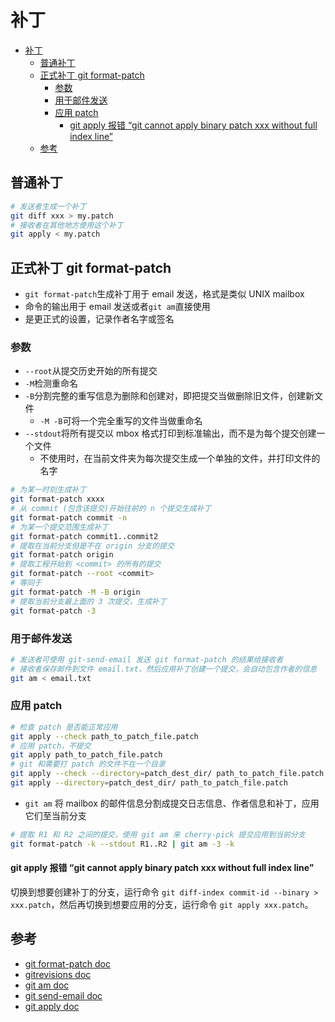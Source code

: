 # 补丁

- [补丁](#补丁)
  - [普通补丁](#普通补丁)
  - [正式补丁 git format-patch](#正式补丁-git-format-patch)
    - [参数](#参数)
    - [用于邮件发送](#用于邮件发送)
    - [应用 patch](#应用-patch)
      - [git apply 报错 “git cannot apply binary patch xxx without full index line”](#git-apply-报错-git-cannot-apply-binary-patch-xxx-without-full-index-line)
  - [参考](#参考)

## 普通补丁

```sh
# 发送者生成一个补丁
git diff xxx > my.patch
# 接收者在其他地方使用这个补丁
git apply < my.patch
```

## 正式补丁 git format-patch

- `git format-patch`生成补丁用于 email 发送，格式是类似 UNIX mailbox
- 命令的输出用于 email 发送或者`git am`直接使用
- 是更正式的设置，记录作者名字或签名

### 参数

- `--root`从提交历史开始的所有提交
- `-M`检测重命名
- `-B`分割完整的重写信息为删除和创建对，即把提交当做删除旧文件，创建新文件
  - `-M -B`可将一个完全重写的文件当做重命名
- `--stdout`将所有提交以 mbox 格式打印到标准输出，而不是为每个提交创建一个文件
  - 不使用时，在当前文件夹为每次提交生成一个单独的文件，并打印文件的名字

```sh
# 为某一时刻生成补丁
git format-patch xxxx
# 从 commit (包含该提交)开始往前的 n 个提交生成补丁
git format-patch commit -n
# 为某一个提交范围生成补丁
git format-patch commit1..commit2
# 提取在当前分支但是不在 origin 分支的提交
git format-patch origin
# 提取工程开始到 <commit> 的所有的提交
git format-patch --root <commit>
# 等同于
git format-patch -M -B origin
# 提取当前分支最上面的 3 次提交，生成补丁
git format-patch -3
```

### 用于邮件发送

```sh
# 发送者可使用 git-send-email 发送 git format-patch 的结果给接收者
# 接收者保存邮件到文件 email.txt，然后应用补丁创建一个提交，会自动包含作者的信息
git am < email.txt
```

### 应用 patch

```sh
# 检查 patch 是否能正常应用
git apply --check path_to_patch_file.patch
# 应用 patch，不提交
git apply path_to_patch_file.patch
# git 和需要打 patch 的文件不在一个目录
git apply --check --directory=patch_dest_dir/ path_to_patch_file.patch
git apply --directory=patch_dest_dir/ path_to_patch_file.patch
```

- `git am` 将 mailbox 的邮件信息分割成提交日志信息、作者信息和补丁，应用它们至当前分支

```sh
# 提取 R1 和 R2 之间的提交，使用 git am 来 cherry-pick 提交应用到当前分支
git format-patch -k --stdout R1..R2 | git am -3 -k
```

#### git apply 报错 “git cannot apply binary patch xxx without full index line”

切换到想要创建补丁的分支，运行命令 `git diff-index commit-id --binary > xxx.patch`，然后再切换到想要应用的分支，运行命令 `git apply xxx.patch`。

## 参考

- [git format-patch doc](https://git-scm.com/docs/git-format-patch)
- [gitrevisions doc](https://git-scm.com/docs/gitrevisions)
- [git am doc](https://git-scm.com/docs/git-am)
- [git send-email doc](https://git-scm.com/docs/git-send-email)
- [git apply doc](https://git-scm.com/docs/git-apply)
